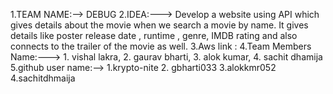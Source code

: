 1.TEAM NAME:--> DEBUG
2.IDEA:---> Develop a website using API which gives details about the movie when we search a movie by name.
It gives details like poster release date , runtime , genre, IMDB rating and also connects to the trailer of the movie as well.
3.Aws link :
4.Team Members Name:---> 1. vishal lakra, 2. gaurav bharti, 3. alok kumar, 4. sachit dhamija
5.github user name:--> 1.krypto-nite 2. gbharti033 3.alokkmr052 4.sachitdhmaija 

